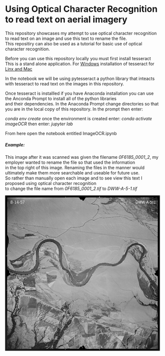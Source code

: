 # Using Optical Character Recognition to read text on aerial imagery
This repository showcases my attempt to use optical character recognition to read text on an image and use this text to rename the file.  
This repositiry can also be used as a tutorial for basic use of optical character recognition.

Before you can use this repository locally you must first install tesseract  
This is a stand alone application. For [Windows](https://github.com/UB-Mannheim/tesseract/wiki) installation of tesseract for [Linx and Mac](https://github.com/tesseract-ocr/tesseract/wiki#windows)

In the notebook we will be using pytesseract a python library that inteacts with tesseract to read text on the images in this repository. 

Once tesseract is installled if you have Anaconda installation you can use the Anconda Prompt to install all of the python libraries  
and their dependencies. In the Anaconda Prompt change directories so that you are in the local copy of this repository. In the prompt then enter: 

*conda env create*
once the environment is created enter:
*conda activate imageOCR*
then enter:
*jupyter lab*

From here open the notebook entitled ImageOCR.ipynb


##### Example:
This image after it was scanned was given the filename *0F6185_0001_2*, my employer wanted to rename the file so that used the information  
in the top right of this image. Renaming the files in the manner would ultimately make them more searchable and useable for future use.  
So rather than manually open each image and to see view this text I proposed using optical character recognition  
to change the file name from *0F6185_0001_2.tif* to *DWW-A-5-1.tif*

![Historic Scanned Forest Service Imagery](images/singleImage/0F6185_0001_2.png?raw=true)

